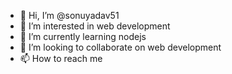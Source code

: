 - 👋 Hi, I’m @sonuyadav51
- 👀 I’m interested in web development
- 🌱 I’m currently learning nodejs
- 💞️ I’m looking to collaborate on web development
- 📫 How to reach me 

<!---
sonuyadav51/sonuyadav51 is a ✨ special ✨ repository because its `README.md` (this file) appears on your GitHub profile.
You can click the Preview link to take a look at your changes.
--->
